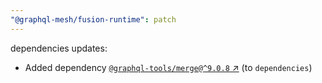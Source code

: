 ```yaml
---
"@graphql-mesh/fusion-runtime": patch
---
```

dependencies updates:
  - Added dependency [`@graphql-tools/merge@^9.0.8` ↗︎](https://www.npmjs.com/package/@graphql-tools/merge/v/9.0.8) (to `dependencies`)
